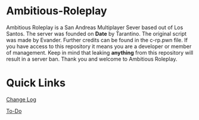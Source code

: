 # Ambitious-Roleplay

Ambitious Roleplay is a San Andreas Multiplayer Sever based out of Los Santos. The server was founded on **Date** by Tarantino. The original script was made by Evander.
Further credits can be found in the c-rp.pwn file. If you have access to this repository it means you are a developer or member of management.
Keep in mind that leaking **anything** from this repository will result in a server ban. Thank you and welcome to Ambitious Roleplay.


# Quick Links

[Change Log](https://github.com/derekdavid33/Ambitious-Roleplay-Development/blob/master/ChangeLog.md)

[To-Do](https://github.com/derekdavid33/Ambitious-Roleplay-Development/blob/master/Todo.md)
